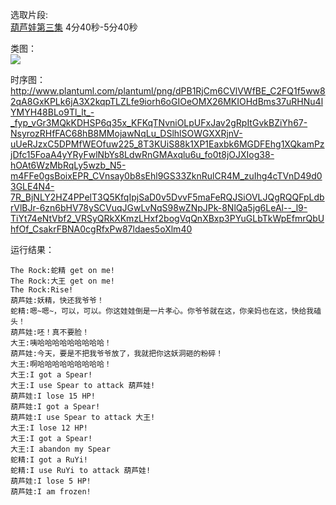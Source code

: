 选取片段:  
[葫芦娃第三集](https://www.bilibili.com/video/BV1zQ4y1d7dQ?p=3)  4分40秒-5分40秒  


类图：  
![](http://www.plantuml.com/plantuml/png/RL5DJyCm3BtxL-G8X_q5j0qqRaFgk2249hUrrh1yL8bxWC5_9ycIh9NemNf-VdrsxBLdT3nf1T0fz5wyj9_KCLn0XE_0JfgJCAW9VekYiTqvrny7TDWnkVSFCLZL9r8Q5gCDCLiWa_0nGYAsXExkFi56UifmXqe5M9jKPxXKqs6i4A_mrLebE8J_Mnr6mdDky4nyZFASxgtJg8uRPkoA99QNpAP5qrip_t5BMKBzZTav-qqcvFK1oMmsUpyvRAMI_7MZKEE9e4wtHrssyPHAytqqqviiE3xB0TGLYTNgvw4SBbvdGSH15aIqkXAn1CbjbiEQJ3zfzGS0)


时序图：
http://www.plantuml.com/plantuml/png/dPB1RjCm6CVlVWfBE_C2FQ1f5ww82qA8GxKPLk6jA3X2kqpTLZLfe9iorh6oGIOeOMX26MKIOHdBms37uRHNu4lYMYH48BLo9Tl_lt_-_fyp_vGr3MQkKDHSP6q35x_KFKqTNvniOLpUFxJav2gRpItGvkBZiYh67-NsyrozRHfFAC68hB8MMojawNqLu_DSlhlSOWGXXRjnV-uUeRJzxC5DPMfWEOfuw225_8T3KUiS88k1XP1Eaxbk6MGDFEhg1XQkamPzjDfc15FoaA4yYRyFwlNbYs8LdwRnGMAxqlu6u_fo0t8jOJXIog38-hOAt6WzMbRqLy5wzb_N5-m4FFe0gsBoixEPR_CVnsay0b8sEhl9GS33ZknRulCR4M_zuIhg4cTVnD49d03GLE4N4-7R_BjNLY2HZ4PPelT3Q5KfqIpjSaD0v5DvvF5maFeRQJSiOVLJQgRQQFpLdbrVlBJr-6zn6bHV78ySCVuqJGwLvNqS98wZNpJPk-8NlQa5jg6LeAl--_l9-TiYt74eNtVbf2_VRSyQRkXKmzLHxf2bogVqQnXBxp3PYuGLbTkWpEfmrQbUhfOf_CsakrFBNA0cgRfxPw87ldaes5oXlm40


运行结果：
```
The Rock:蛇精 get on me!
The Rock:大王 get on me!
The Rock:Rise!
葫芦娃:妖精，快还我爷爷！
蛇精:嗯~嗯~，可以，可以。你这娃娃倒是一片孝心。你爷爷就在这，你亲妈也在这，快给我磕头！
葫芦娃:呸！真不要脸！
大王:咦哈哈哈哈哈哈哈哈哈！
葫芦娃:今天，要是不把我爷爷放了，我就把你这妖洞砸的粉碎！
大王:啊哈哈哈哈哈哈哈哈哈！
大王:I got a Spear!
大王:I use Spear to attack 葫芦娃!
葫芦娃:I lose 15 HP!
葫芦娃:I got a Spear!
葫芦娃:I use Spear to attack 大王!
大王:I lose 12 HP!
大王:I got a Spear!
大王:I abandon my Spear
蛇精:I got a RuYi!
蛇精:I use RuYi to attack 葫芦娃!
葫芦娃:I lose 5 HP!
葫芦娃:I am frozen!
```
